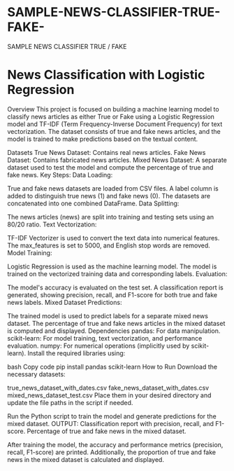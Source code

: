 # SAMPLE-NEWS-CLASSIFIER-TRUE-FAKE-
SAMPLE NEWS CLASSIFIER TRUE / FAKE 
# News Classification with Logistic Regression

Overview
This project is focused on building a machine learning model to classify news articles as either True or Fake using a Logistic Regression model and TF-IDF (Term Frequency-Inverse Document Frequency) for text vectorization. The dataset consists of true and fake news articles, and the model is trained to make predictions based on the textual content.

Datasets
True News Dataset: Contains real news articles.
Fake News Dataset: Contains fabricated news articles.
Mixed News Dataset: A separate dataset used to test the model and compute the percentage of true and fake news.
Key Steps:
Data Loading:

True and fake news datasets are loaded from CSV files.
A label column is added to distinguish true news (1) and fake news (0).
The datasets are concatenated into one combined DataFrame.
Data Splitting:

The news articles (news) are split into training and testing sets using an 80/20 ratio.
Text Vectorization:

TF-IDF Vectorizer is used to convert the text data into numerical features.
The max_features is set to 5000, and English stop words are removed.
Model Training:

Logistic Regression is used as the machine learning model.
The model is trained on the vectorized training data and corresponding labels.
Evaluation:

The model's accuracy is evaluated on the test set.
A classification report is generated, showing precision, recall, and F1-score for both true and fake news labels.
Mixed Dataset Predictions:

The trained model is used to predict labels for a separate mixed news dataset.
The percentage of true and fake news articles in the mixed dataset is computed and displayed.
Dependencies
pandas: For data manipulation.
scikit-learn: For model training, text vectorization, and performance evaluation.
numpy: For numerical operations (implicitly used by scikit-learn).
Install the required libraries using:

bash
Copy code
pip install pandas scikit-learn
How to Run
Download the necessary datasets:

true_news_dataset_with_dates.csv
fake_news_dataset_with_dates.csv
mixed_news_dataset_test.csv
Place them in your desired directory and update the file paths in the script if needed.

Run the Python script to train the model and generate predictions for the mixed dataset.
OUTPUT: 
Classification report with precision, recall, and F1-score.
Percentage of true and fake news in the mixed dataset.

After training the model, the accuracy and performance metrics (precision, recall, F1-score) are printed. Additionally, the proportion of true and fake news in the mixed dataset is calculated and displayed.
